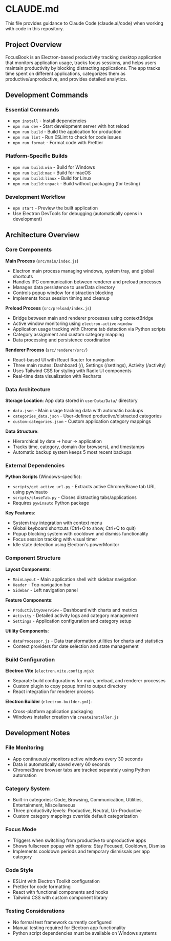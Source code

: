 # CLAUDE.md

This file provides guidance to Claude Code (claude.ai/code) when working with code in this repository.

## Project Overview

FocusBook is an Electron-based productivity tracking desktop application that monitors application usage, tracks focus sessions, and helps users maintain productivity by blocking distracting applications. The app tracks time spent on different applications, categorizes them as productive/unproductive, and provides detailed analytics.

## Development Commands

### Essential Commands
- `npm install` - Install dependencies
- `npm run dev` - Start development server with hot reload
- `npm run build` - Build the application for production
- `npm run lint` - Run ESLint to check for code issues
- `npm run format` - Format code with Prettier

### Platform-Specific Builds
- `npm run build:win` - Build for Windows
- `npm run build:mac` - Build for macOS
- `npm run build:linux` - Build for Linux
- `npm run build:unpack` - Build without packaging (for testing)

### Development Workflow
- `npm start` - Preview the built application
- Use Electron DevTools for debugging (automatically opens in development)

## Architecture Overview

### Core Components

**Main Process** (`src/main/index.js`)
- Electron main process managing windows, system tray, and global shortcuts
- Handles IPC communication between renderer and preload processes
- Manages data persistence to userData directory
- Controls popup window for distraction blocking
- Implements focus session timing and cleanup

**Preload Process** (`src/preload/index.js`)
- Bridge between main and renderer processes using contextBridge
- Active window monitoring using `electron-active-window`
- Application usage tracking with Chrome tab detection via Python scripts
- Category assignment and custom category mapping
- Data processing and persistence coordination

**Renderer Process** (`src/renderer/src/`)
- React-based UI with React Router for navigation
- Three main routes: Dashboard (/), Settings (/settings), Activity (/activity)
- Uses Tailwind CSS for styling with Radix UI components
- Real-time data visualization with Recharts

### Data Architecture

**Storage Location**: App data stored in `userData/Data/` directory
- `data.json` - Main usage tracking data with automatic backups
- `categories_data.json` - User-defined productive/distracted categories
- `custom-categories.json` - Custom application category mappings

**Data Structure**: 
- Hierarchical by date → hour → application
- Tracks time, category, domain (for browsers), and timestamps
- Automatic backup system keeps 5 most recent backups

### External Dependencies

**Python Scripts** (Windows-specific):
- `scripts/get_active_url.py` - Extracts active Chrome/Brave tab URL using pywinauto
- `scripts/closeTab.py` - Closes distracting tabs/applications
- Requires `pywinauto` Python package

**Key Features**:
- System tray integration with context menu
- Global keyboard shortcuts (Ctrl+O to show, Ctrl+Q to quit)
- Popup blocking system with cooldown and dismiss functionality
- Focus session tracking with visual timer
- Idle state detection using Electron's powerMonitor

### Component Structure

**Layout Components**:
- `MainLayout` - Main application shell with sidebar navigation
- `Header` - Top navigation bar
- `Sidebar` - Left navigation panel

**Feature Components**:
- `ProductivityOverview` - Dashboard with charts and metrics
- `Activity` - Detailed activity logs and category management
- `Settings` - Application configuration and category setup

**Utility Components**:
- `dataProcessor.js` - Data transformation utilities for charts and statistics
- Context providers for date selection and state management

### Build Configuration

**Electron Vite** (`electron.vite.config.mjs`):
- Separate build configurations for main, preload, and renderer processes
- Custom plugin to copy popup.html to output directory
- React integration for renderer process

**Electron Builder** (`electron-builder.yml`):
- Cross-platform application packaging
- Windows installer creation via `createInstaller.js`

## Development Notes

### File Monitoring
- App continuously monitors active windows every 30 seconds
- Data is automatically saved every 60 seconds
- Chrome/Brave browser tabs are tracked separately using Python automation

### Category System
- Built-in categories: Code, Browsing, Communication, Utilities, Entertainment, Miscellaneous
- Three productivity levels: Productive, Neutral, Un-Productive
- Custom category mappings override default categorization

### Focus Mode
- Triggers when switching from productive to unproductive apps
- Shows fullscreen popup with options: Stay Focused, Cooldown, Dismiss
- Implements cooldown periods and temporary dismissals per app category

### Code Style
- ESLint with Electron Toolkit configuration
- Prettier for code formatting
- React with functional components and hooks
- Tailwind CSS with custom component library

### Testing Considerations
- No formal test framework currently configured
- Manual testing required for Electron app functionality
- Python script dependencies must be available on Windows systems